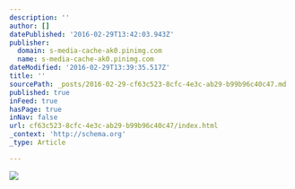 ```yaml
---
description: ''
author: []
datePublished: '2016-02-29T13:42:03.943Z'
publisher:
  domain: s-media-cache-ak0.pinimg.com
  name: s-media-cache-ak0.pinimg.com
dateModified: '2016-02-29T13:39:35.517Z'
title: ''
sourcePath: _posts/2016-02-29-cf63c523-8cfc-4e3c-ab29-b99b96c40c47.md
published: true
inFeed: true
hasPage: true
inNav: false
url: cf63c523-8cfc-4e3c-ab29-b99b96c40c47/index.html
_context: 'http://schema.org'
_type: Article

---
```

![](https://s-media-cache-ak0.pinimg.com/564x/a3/ef/88/a3ef88f652dda27b10f31d4189a3b058.jpg)